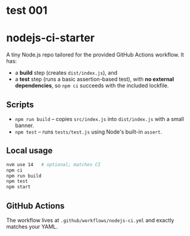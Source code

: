 # test 001
# nodejs-ci-starter

A tiny Node.js repo tailored for the provided GitHub Actions workflow. It has:
- a **build** step (creates `dist/index.js`), and
- a **test** step (runs a basic assertion-based test),
with **no external dependencies**, so `npm ci` succeeds with the included lockfile.

## Scripts
- `npm run build` – copies `src/index.js` into `dist/index.js` with a small banner.
- `npm test` – runs `tests/test.js` using Node's built-in `assert`.

## Local usage
```bash
nvm use 14   # optional; matches CI
npm ci
npm run build
npm test
npm start
```

## GitHub Actions
The workflow lives at `.github/workflows/nodejs-ci.yml` and exactly matches your YAML.
